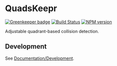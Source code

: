 <!-- {{Top}} -->
# QuadsKeepr

[![Greenkeeper badge](https://badges.greenkeeper.io/FullScreenShenanigans/QuadsKeepr.svg)](https://greenkeeper.io/)
[![Build Status](https://travis-ci.org/FullScreenShenanigans/QuadsKeepr.svg?branch=master)](https://travis-ci.org/FullScreenShenanigans/QuadsKeepr)
[![NPM version](https://badge.fury.io/js/quadskeepr.svg)](http://badge.fury.io/js/quadskeepr)

Adjustable quadrant-based collision detection.
<!-- {{/Top}} -->

<!-- {{Development}} -->
## Development

See [Documentation/Development](https://github.com/FullScreenShenanigans/Documentation).


<!-- {{/Development}} -->
